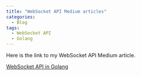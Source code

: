 ```yaml
---
title: "WebSocket API Medium articles"
categories:
  - Blog
tags:
  - WebSocket API
  - Golang
---
```



Here is the link to my WebSocket API Medium article.

[WebSocket API in Golang](https://towardsdev.com/websocket-api-in-golang-8fc43c3e6192)

